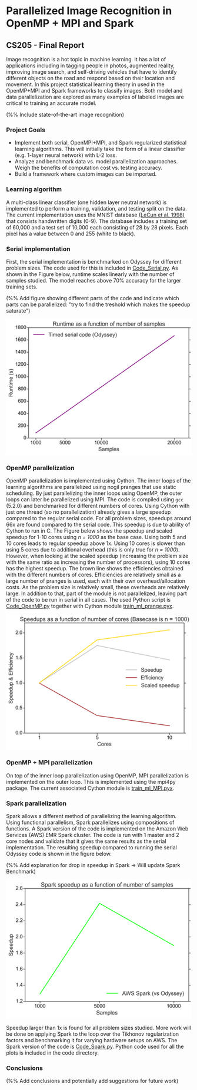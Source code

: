 # Parallelized Image Recognition in OpenMP + MPI and Spark
## CS205 - Final Report

Image recognition is a hot topic in machine learning. It has a lot of applications including in tagging people in photos, augmented reality, improving image search, and self-driving vehicles that have to identify different objects on the road and respond based on their location and movement. In this project statistical learning theory in used in the OpenMP+MPI and Spark frameworks to classify images. Both model and data parallelization are explored as many examples of labeled images are critical to training an accurate model.

(%% Include state-of-the-art image recognition)

### Project Goals
- Implement both serial, OpenMPI+MPI, and Spark regularized statistical learning algorithms. This will initially take the form of a linear classifier (e.g. 1-layer neural network) with L-2 loss.
- Analyze and benchmark data vs. model parallelization approaches. Weigh the benefits of computation cost vs. testing accuracy.
- Build a framework where custom images can be imported.

### Learning algorithm
A multi-class linear classifier (one hidden layer neutral network) is implemented to perform a training, validation, and testing split on the data. The current implementation uses the MNIST database [(LeCun et al. 1998)](http://yann.lecun.com/exdb/mnist/) that consists handwritten digits (0-9). The database includes a training set of 60,000 and a test set of 10,000 each consisting of 28 by 28 pixels. Each pixel has a value between 0 and 255 (white to black).

### Serial implementation
First, the serial implementation is benchmarked on Odyssey for different problem sizes. The code used for this is included in [Code_Serial.py](https://github.com/jdmaasakkers/cs205_prelimreport/blob/master/Code/Code_Serial.py). As shown in the Figure below, runtime scales linearly with the number of samples studied. The model reaches above 70% accuracy for the larger training sets. 

(%% Add figure showing different parts of the code and indicate which parts can be parallelized: "try to find the treshold which makes the speedup saturate")

![Serial-Runtimes](https://github.com/jdmaasakkers/cs205_prelimreport/blob/master/Sizes_Serial.png)

### OpenMP parallelization
OpenMP parallelization is implemented using Cython. The inner loops of the learning algorithms are parallelized using nogil pranges that  use static scheduling. By just parallelizing the inner loops using OpenMP, the outer loops can later be parallelized using MPI. The code is compiled using `gcc` (5.2.0) and benchmarked for different numbers of cores. Using Cython with just one thread (so no parallelization) already gives a large speedup compared to the regular serial code. For all problem sizes, speedups around 66x are found compared to the serial code. This speedup is due to ability of Cython to run in C. The Figure below shows the speedup and scaled speedup for 1-10 cores using *n = 1000* as the base case. Using both 5 and 10 cores leads to regular speedup above 1x. Using 10 cores is slower than using 5 cores due to additional overhead (this is only true for *n = 1000*). However, when looking at the scaled speedup (increasing the problem size with the same ratio as increasing the number of processors), using 10 cores has the highest speedup. The brown line shows the efficiencies obtained with the different numbers of cores. Efficiencies are relatively small as a large number of pranges is used, each with their own overhead/allocation costs. As the problem size is relatively small, these overheads are relatively large. In addition to that, part of the module is not parallelized, leaving part of the code to be run in serial in all cases. The used Python script is [Code_OpenMP.py](https://github.com/jdmaasakkers/cs205_prelimreport/blob/master/Code/Code_OpenMP.py) together with Cython module [train_ml_prange.pyx](https://github.com/jdmaasakkers/cs205_prelimreport/blob/master/Code/train_ml_prange.pyx).

![OpenMP-Speedups](https://github.com/jdmaasakkers/cs205_prelimreport/blob/master/Speedup_OpenMP.png)

### OpenMP + MPI parallelization
On top of the inner loop parallelization using OpenMP, MPI parallelization is implemented on the outer loop. This is implemented using the mpi4py package. The current associated Cython module is [train_ml_MPI.pyx](https://github.com/jdmaasakkers/cs205_prelimreport/blob/master/Code/train_ml_MPI.pyx).

### Spark parallelization
Spark allows a different method of parallelizing the learning algorithm. Using functional parallelism, Spark parallelizes using compositions of functions. A Spark version of the code is implemented on the Amazon Web Services (AWS) EMR Spark cluster. The code is run with 1 master and 2 core nodes and validate that it gives the same results as the serial implementation. The resulting speedup compared to running the serial Odyssey code is shown in the figure below.

(%% Add explanation for drop in speedup in Spark -> Will update Spark Benchmark)

![Spark-Speedups](https://github.com/jdmaasakkers/cs205_prelimreport/blob/master/Speedup_Spark.png)

Speedup larger than 1x is found for all problem sizes studied. More work will be done on applying Spark to the loop over the Tikhonov regularization factors and benchmarking it for varying hardware setups on AWS. The Spark version of the code is [Code_Spark.py](https://github.com/jdmaasakkers/cs205_prelimreport/blob/master/Code/Code_Spark.py). Python code used for all the plots is included in the code directory.

### Conclusions
(%% Add conclusions and potentially add suggestions for future work)

